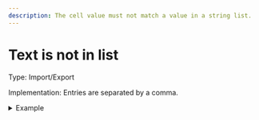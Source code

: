 ```yaml
---
description: The cell value must not match a value in a string list.
---
```


# Text is not in list

Type: Import/Export

Implementation: Entries are separated by a comma.

<details>

<summary>Example</summary>

* Cell value: Desc
* Rule value: abc,def,ghi
* Result: Pass - Cell value "Desc" does not match any list value

</details>
